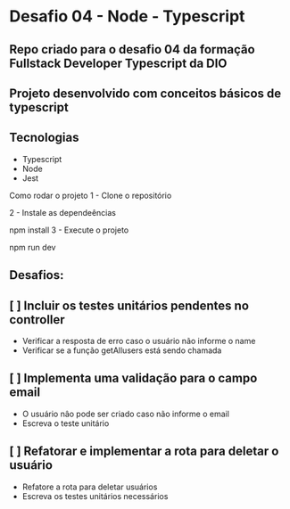# Desafio 04 - Node - Typescript 
## Repo criado para o desafio 04 da formação Fullstack Developer Typescript da DIO

## Projeto desenvolvido com conceitos básicos de typescript
 ## Tecnologias
  - Typescript
  - Node
  - Jest

Como rodar o projeto
1 - Clone o repositório

2 - Instale as dependeências

npm install
3 - Execute o projeto

npm run dev
## Desafios: 
## [ ] Incluir os testes unitários pendentes no controller

- Verificar a resposta de erro caso o usuário não informe o name
- Verificar se a função getAllusers está sendo chamada

## [ ] Implementa uma validação para o campo email

- O usuário nâo pode ser criado caso não informe o email
- Escreva o teste unitário

## [ ] Refatorar e implementar a rota para deletar o usuário

- Refatore a rota para deletar usuários
- Escreva os testes unitários necessários
